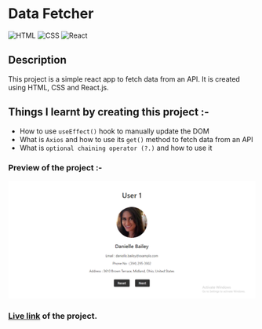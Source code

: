# Data Fetcher

![HTML](https://img.shields.io/badge/-HTML-red)
![CSS](https://img.shields.io/badge/-CSS-brightgreen)
![React](https://img.shields.io/badge/-React-blueviolet)

## Description

This project is a simple react app to fetch data from an API. It is created using HTML, CSS and React.js.

## Things I learnt by creating this project :-

- How to use `useEffect()` hook to manually update the DOM
- What is `Axios` and how to use its `get()` method to fetch data from an API
- What is `optional chaining operator (?.)` and how to use it

### Preview of the project :-

![preview](./preview.png)

### [Live link](https://data-fetcher-app.vercel.app/) of the project.
